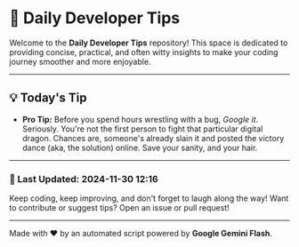 
# 🌟 Daily Developer Tips

Welcome to the **Daily Developer Tips** repository! This space is dedicated to providing concise, practical, and often witty insights to make your coding journey smoother and more enjoyable.

---

## 💡 Today's Tip

- **Pro Tip:**  Before you spend hours wrestling with a bug,  *Google it*. Seriously.  You're not the first person to fight that particular digital dragon.  Chances are, someone's already slain it and posted the victory dance (aka, the solution) online.  Save your sanity, and your hair.

---

### 📅 Last Updated: 2024-11-30 12:16

Keep coding, keep improving, and don't forget to laugh along the way! Want to contribute or suggest tips? Open an issue or pull request!

---

Made with ❤️ by an automated script powered by **Google Gemini Flash**.
